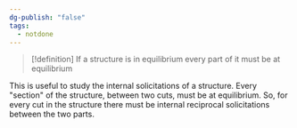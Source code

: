 ```yaml
---
dg-publish: "false"
tags:
  - notdone
---
```

>[!definition]
>If a structure is in equilibrium every part of it must be at equilibrium

This is useful to study the internal solicitations of a structure. 
Every "section" of the structure, between two cuts, must be at equilibrium. So, for every cut in the structure there must be internal reciprocal solicitations between the two parts.